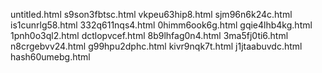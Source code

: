 untitled.html
s9son3fbtsc.html
vkpeu63hip8.html
sjm96n6k24c.html
is1cunrlg58.html
332q611nqs4.html
0himm6ook6g.html
gqie4lhb4kg.html
1pnh0o3ql2.html
dctlopvcef.html
8b9lhfag0n4.html
3ma5fj0ti6.html
n8crgebvv24.html
g99hpu2dphc.html
kivr9nqk7t.html
j1jtaabuvdc.html
hash60umebg.html